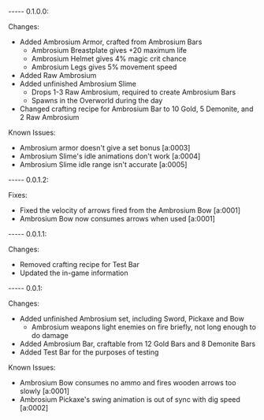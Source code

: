 ----- 0.1.0.0:

Changes:
- Added Ambrosium Armor, crafted from Ambrosium Bars
	- Ambrosium Breastplate gives +20 maximum life
	- Ambrosium Helmet gives 4% magic crit chance
	- Ambrosium Legs gives 5% movement speed
- Added Raw Ambrosium
- Added unfinished Ambrosium Slime
	- Drops 1-3 Raw Ambrosium, required to create Ambrosium Bars
	- Spawns in the Overworld during the day
- Changed crafting recipe for Ambrosium Bar to 10 Gold, 5 Demonite, and 2 Raw Ambrosium

Known Issues:
- Ambrosium armor doesn't give a set bonus [a:0003]
- Ambrosium Slime's idle animations don't work [a:0004]
- Ambrosium Slime idle range isn't accurate [a:0005]



----- 0.0.1.2:

Fixes:
+ Fixed the velocity of arrows fired from the Ambrosium Bow [a:0001]
+ Ambrosium Bow now consumes arrows when used [a:0001]



----- 0.0.1.1:

Changes:
+ Removed crafting recipe for Test Bar
+ Updated the in-game information



----- 0.0.1:

Changes:
+ Added unfinished Ambrosium set, including Sword, Pickaxe and Bow
	+ Ambrosium weapons light enemies on fire briefly, not long enough to do damage
+ Added Ambrosium Bar, craftable from 12 Gold Bars and 8 Demonite Bars
+ Added Test Bar for the purposes of testing

Known Issues:
* Ambrosium Bow consumes no ammo and fires wooden arrows too slowly [a:0001]
* Ambrosium Pickaxe's swing animation is out of sync with dig speed [a:0002]


